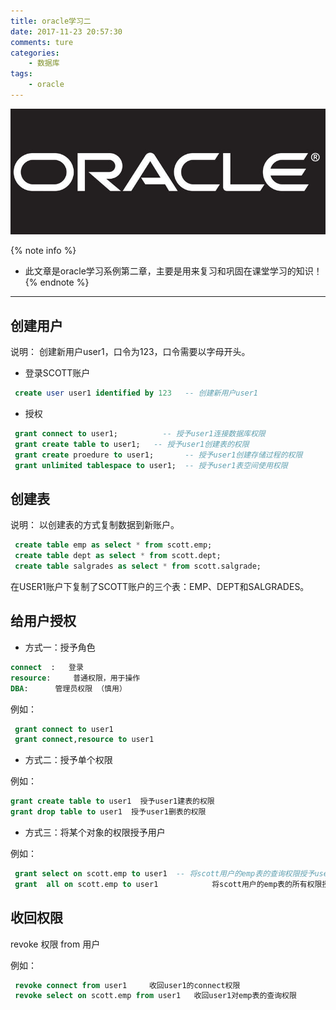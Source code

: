 ```yaml
---
title: oracle学习二
date: 2017-11-23 20:57:30
comments: ture
categories:
	- 数据库
tags:
	- oracle
---
```



![](https://github.com/aqqje/Personal-repository/raw/master/images/oracle1.jpg "oracle1")<br/>

{% note info %}
- 此文章是oracle学习系例第二章，主要是用来复习和巩固在课堂学习的知识！
{% endnote %}
<!-- more -->

-------------------

## 创建用户

说明：
创建新用户user1，口令为123，口令需要以字母开头。

- 登录SCOTT账户
 
```sql
 create user user1 identified by 123   -- 创建新用户user1
```


- 授权

```sql
 grant connect to user1;    	  -- 授予user1连接数据库权限
 grant create table to user1;   -- 授予user1创建表的权限
 grant create proedure to user1;       -- 授予user1创建存储过程的权限
 grant unlimited tablespace to user1;  -- 授予user1表空间使用权限
```

## 创建表

说明：
以创建表的方式复制数据到新账户。

```sql
 create table emp as select * from scott.emp;
 create table dept as select * from scott.dept;
 create table salgrades as select * from scott.salgrade;
```

在USER1账户下复制了SCOTT账户的三个表：EMP、DEPT和SALGRADES。
 
	

## 给用户授权

- 方式一：授予角色 

```sql
connect  :   登录
resource:     普通权限，用于操作
DBA:      管理员权限 （慎用）
```

例如：

```sql
 grant connect to user1  	
 grant connect,resource to user1
 ```
	  
- 方式二：授予单个权限


 例如： 
 
 ```sql
 grant create table to user1  授予user1建表的权限
 grant drop table to user1  授予user1删表的权限
 ```


- 方式三：将某个对象的权限授予用户

 
 例如：

```sql 
 grant select on scott.emp to user1  -- 将scott用户的emp表的查询权限授予user1
 grant  all on scott.emp to user1            将scott用户的emp表的所有权限授予user1
```


## 收回权限


 revoke 权限 from 用户
 
 
 例如： 
 
```sql
 revoke connect from user1     收回user1的connect权限
 revoke select on scott.emp from user1   收回user1对emp表的查询权限
```

